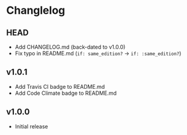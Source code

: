 # Changlelog

## HEAD

* Add CHANGELOG.md (back-dated to v1.0.0)
* Fix typo in README.md (`if: same_edition?` -> `if: :same_edition?`)

## v1.0.1

* Add Travis CI badge to README.md
* Add Code Climate badge to README.md

## v1.0.0

* Initial release
